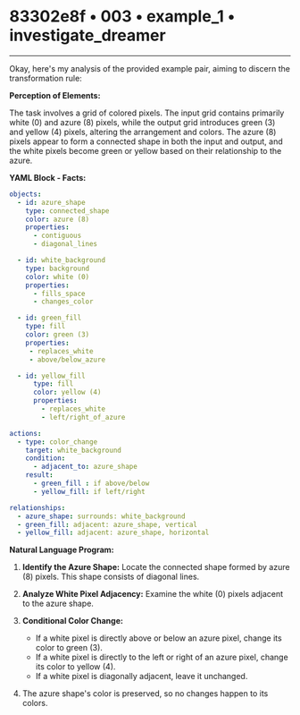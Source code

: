 # 83302e8f • 003 • example_1 • investigate_dreamer

---
Okay, here's my analysis of the provided example pair, aiming to discern the transformation rule:

**Perception of Elements:**

The task involves a grid of colored pixels. The input grid contains primarily white (0) and azure (8) pixels, while the output grid introduces green (3) and yellow (4) pixels, altering the arrangement and colors. The azure (8) pixels appear to form a connected shape in both the input and output, and the white pixels become green or yellow based on their relationship to the azure.

**YAML Block - Facts:**



```yaml
objects:
  - id: azure_shape
    type: connected_shape
    color: azure (8)
    properties:
      - contiguous
      - diagonal_lines

  - id: white_background
    type: background
    color: white (0)
    properties:
      - fills_space
      - changes_color

  - id: green_fill
    type: fill
    color: green (3)
    properties:
     - replaces_white
     - above/below_azure

  - id: yellow_fill
      type: fill
      color: yellow (4)
      properties:
        - replaces_white
        - left/right_of_azure

actions:
  - type: color_change
    target: white_background
    condition:
      - adjacent_to: azure_shape
    result:
      - green_fill : if above/below
      - yellow_fill: if left/right

relationships:
  - azure_shape: surrounds: white_background
  - green_fill: adjacent: azure_shape, vertical
  - yellow_fill: adjacent: azure_shape, horizontal
```



**Natural Language Program:**

1.  **Identify the Azure Shape:** Locate the connected shape formed by azure (8) pixels. This shape consists of diagonal lines.

2.  **Analyze White Pixel Adjacency:** Examine the white (0) pixels adjacent to the azure shape.

3.  **Conditional Color Change:**
    *   If a white pixel is directly above or below an azure pixel, change its color to green (3).
    *   If a white pixel is directly to the left or right of an azure pixel, change its color to yellow (4).
    * If a white pixel is diagonally adjacent, leave it unchanged.

4.  The azure shape's color is preserved, so no changes happen to its colors.


